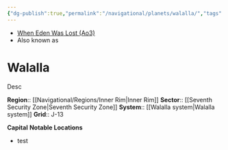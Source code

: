 ```yaml
---
{"dg-publish":true,"permalink":"/navigational/planets/walalla/","tags":["map","innerrim","seventh","planet","unfinished"]}
---
```


- [When Eden Was Lost (Ao3)](https://archiveofourown.org/works/19334440/chapters/45992584)
- Also known as
# Walalla
Desc

**Region**::  [[Navigational/Regions/Inner Rim\|Inner Rim]]
**Sector**::  [[Seventh Security Zone\|Seventh Security Zone]]
**System**::  [[Walalla system\|Walalla system]]
**Grid**::  J-13

**Capital**
**Notable Locations**
- test

